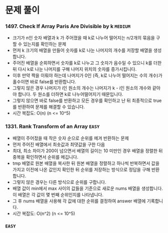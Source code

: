# 문제 풀이

### 1497. Check If Array Paris Are Divisible by k ```MEDIUM```
- 크기가 n인 숫자 배열과 k 가 주어졌을 때 k로 나누어 떨어지는 n/2개의 묶음을 구할 수 있는지를 확인하는 문제
- 먼저 k 크기의 배열을 만들어 숫자를 k로 나눈 나머지의 개수를 저장할 배열을 생성합니다.
- 주어진 배열을 순회하면서 숫자를 k로 나누고 그 숫자가 음수일 수 있으니 k를 더한 뒤 다시 k로 나눈 나머지를 구해 나머지 위치의 숫자를 증가시킵니다.
- 이후 만약 짝을 이뤄야 하는데 나머지가 0인 (즉, k로 나누어 떨어지는 수의 개수)가 홀수이면 바로 false를 반환합니다.
- 그렇지 않은 경우 나머지가 i인 원소의 개수는 나머지가 k - i인 원소의 개수와 같아야 합니다. 두 원소를 더하면 k로 나누어떨어지기 때문입니다.
- 그렇지 않으면 바로 false를 반환하고 모든 경우를 확인하고 난 뒤 최종적으로 true를 반환하여 문제를 해결할 수 있습니다.
- 시간 복잡도: O(n) (n <= 10^5)

### 1331. Rank Transform of an Array ```EASY```
- 배열이 주어젔을 때 작은 숫자 순으로 순위를 메겨 반환하는 문제
- 먼저 주어진 배열에서 최솟값과 최댓값을 구한 다음
- 최대, 최소 차이가 200이 넘으면서 배열의 길이는 10 미만인 경우 배열을 정렬한 뒤 중복을 확인하면서 순위를 메깁니다.
- tmp 배열로 원본 배열을 복사한 뒤 원본 배열을 정렬하고 하나씩 반복하면서 값을 가지고 이전에 나온 값인지 확인한 뒤 순위를 저장하는 방식으로 정답을 구해 반환합니다.
- 그렇지 않은 경우는 다른 방식으로 순위를 구합니다.
- 배열 값이 min에서 max 사이의 값들을 기준으로 새로운 nums 배열을 생성합니다. 이 배열은 각 값이 몇 번째 순위인지를 나타냅니다.
- 그 후 nums 배열을 사용해 각 값에 대한 순위를 결정하여 answer 배열에 기록합니다.
- 시간 복잡도: O(n^2) (n <= 10^5)

### ```EASY```



